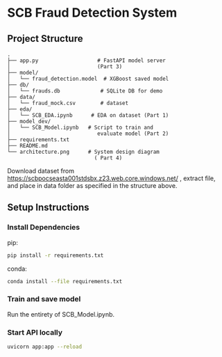 # SCB Fraud Detection System
## Project Structure
```
.
├── app.py                   # FastAPI model server 
│                            (Part 3)
├── model/
│   └── fraud_detection.model  # XGBoost saved model
├── db/
│   └── frauds.db             # SQLite DB for demo
├── data/
│   └── fraud_mock.csv        # dataset 
├── eda/
│   └── SCB_EDA.ipynb      # EDA on dataset (Part 1)
├── model_dev/
│   └── SCB_Model.ipynb   # Script to train and 
│                            evaluate model (Part 2)
├── requirements.txt
├── README.md
└── architecture.png      # System design diagram 
                            ( Part 4)
```
Download dataset from https://scbpocseasta001stdsbx.z23.web.core.windows.net/ , extract file, and place in data folder as specified in the structure above.
## Setup Instructions
### Install Dependencies
pip: 
```bash
pip install -r requirements.txt
```

conda:
```bash
conda install --file requirements.txt
```
### Train and save model
Run the entirety of SCB_Model.ipynb.
### Start API locally
```bash
uvicorn app:app --reload
```